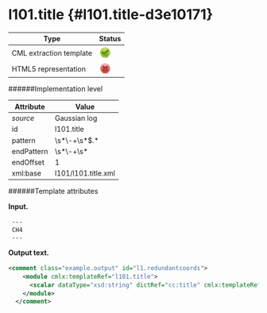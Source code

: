 # l101.title {#l101.title-d3e10171}


| Type                                                                                                                                                | Status                                                                                                                                              |
|----|----|
| CML extraction template                                                                                                                             | ![](/imgs/Total.png)                                                                                                                                |
| HTML5 representation                                                                                                                                | ![](/imgs/None.png)                                                                                                                                 |

######Implementation level

| Attribute                                                                                                                                           | Value                                                                                                                                               |
|----|----|
| *source*                                                                                                                                            | Gaussian log                                                                                                                                        |
| id                                                                                                                                                  | l101.title                                                                                                                                          |
| pattern                                                                                                                                             | \\s\*\\-+\\s\*\$.\*                                                                                                                                 |
| endPattern                                                                                                                                          | \\s\*\\-+\\s\*                                                                                                                                      |
| endOffset                                                                                                                                           | 1                                                                                                                                                   |
| xml:base                                                                                                                                            | l101/l101.title.xml                                                                                                                                 |

######Template attributes

**Input.**

     ---
     CH4
     ---
      

**Output text.**

```xml
<comment class="example.output" id="l1.redundantcoords">
    <module cmlx:templateRef="l101.title">
      <scalar dataType="xsd:string" dictRef="cc:title" cmlx:templateRef="title">CH4</scalar>
    </module>
  </comment>
```
